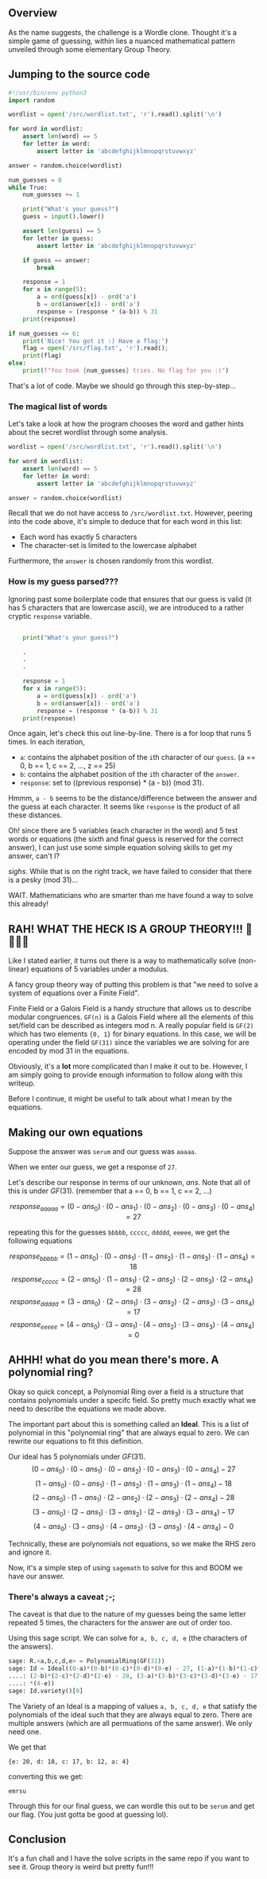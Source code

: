 

## Overview

As the name suggests, the challenge is a Wordle clone. Thought it's a simple game of guessing, within lies a nuanced mathematical pattern unveiled through some elementary Group Theory.


## Jumping to the source code
```py
#!/usr/bin/env python3
import random

wordlist = open('/src/wordlist.txt', 'r').read().split('\n')

for word in wordlist:
    assert len(word) == 5
    for letter in word:
        assert letter in 'abcdefghijklmnopqrstuvwxyz'

answer = random.choice(wordlist)

num_guesses = 0
while True:
    num_guesses += 1

    print("What's your guess?")
    guess = input().lower()

    assert len(guess) == 5
    for letter in guess:
        assert letter in 'abcdefghijklmnopqrstuvwxyz'

    if guess == answer:
        break

    response = 1
    for x in range(5):
        a = ord(guess[x]) - ord('a')
        b = ord(answer[x]) - ord('a')
        response = (response * (a-b)) % 31
    print(response)

if num_guesses <= 6:
    print('Nice! You got it :) Have a flag:')
    flag = open('/src/flag.txt', 'r').read();
    print(flag)
else:
    print(f"You took {num_guesses} tries. No flag for you :(")
```

That's a lot of code. Maybe we should go through this step-by-step...

### The magical list of words

Let's take a look at how the program chooses the word and gather hints about the secret wordlist through some analysis.

```py
wordlist = open('/src/wordlist.txt', 'r').read().split('\n')

for word in wordlist:
    assert len(word) == 5
    for letter in word:
        assert letter in 'abcdefghijklmnopqrstuvwxyz'

answer = random.choice(wordlist)

```

Recall that we do not have access to `/src/wordlist.txt`. However, peering into the code above, it's simple to deduce that for each word in this list:

- Each word has exactly 5 characters
- The character-set is limited to the lowercase alphabet

Furthermore, the `answer` is chosen randomly from this wordlist.


### How is my guess parsed???

Ignoring past some boilerplate code that ensures that our guess is valid (it has 5 characters that are lowercase ascii), we are introduced to a rather cryptic `response` variable.

```py

    print("What's your guess?")

    .
    .
    .

    response = 1
    for x in range(5):
        a = ord(guess[x]) - ord('a')
        b = ord(answer[x]) - ord('a')
        response = (response * (a-b)) % 31
    print(response)
```

Once again, let's check this out line-by-line. There is a for loop that runs 5 times. In each iteration,
- `a`: contains the alphabet position of the `i`th character of our `guess`. (a == 0, b == 1, c == 2, ..., z == 25)
- `b`: contains the alphabet position of the `i`th character of the `answer`.
- `response`: set to ((previous response) * (a - b)) (mod 31).


Hmmm, `a - b` seems to be the distance/difference between the answer and the guess at each character. It seems like `response` is the product of all these distances. 


Oh! since there are 5 variables (each character in the word) and 5 test words or equations (the sixth and final guess is reserved for the correct answer), I can just use some simple equation solving skills to get my answer, can't I? 

*sighs*. While that is on the right track, we have failed to consider that there is a pesky (mod 31)...


WAIT. Mathematicians who are smarter than me have found a way to solve this already!

## RAH! WHAT THE HECK IS A GROUP THEORY!!! 🦅🦅🦅🦅

Like I stated earlier, it turns out there is a way to mathematically solve (non-linear) equations of 5 variables under a modulus. 

A fancy group theory way of putting this problem is that "we need to solve a system of equations over a Finite Field".

Finite Field or a Galois Field is a handy structure that allows us to describe modular congruences. `GF(n)` is a Galois Field where all the elements of this set/field can be described as integers mod n. A really popular field is `GF(2)` which has two elements `{0, 1}` for binary equations. In this case, we will be operating under the field `GF(31)` since the variables we are solving for are encoded by mod 31 in the equations.

Obviously, it's a **lot** more complicated than I make it out to be. However, I am simply going to provide enough information to follow along with this writeup.

Before I continue, it might be useful to talk about what I mean by the equations.

## Making our own equations 

Suppose the answer was `serum` and our guess was `aaaaa`. 

When we enter our guess, we get a response of `27`.

Let's describe our response in terms of our unknown, $ans$. Note that all of this is under $GF(31)$. (remember that a == 0, b == 1, c == 2, ...)

$$response_{aaaaa} = (0 - ans_0) \cdot (0 - ans_1) \cdot (0 - ans_2) \cdot (0 - ans_3) \cdot (0 - ans_4) = 27$$

repeating this for the guesses `bbbbb`, `ccccc`, `ddddd`, `eeeee`, we get the following equations

$$response_{bbbbb} = (1 - ans_0) \cdot (0 - ans_1) \cdot (1 - ans_2) \cdot (1 - ans_3) \cdot (1 - ans_4) = 18$$
$$response_{ccccc} = (2 - ans_0) \cdot (1 - ans_1) \cdot (2 - ans_2) \cdot (2 - ans_3) \cdot (2 - ans_4) = 28$$
$$response_{ddddd} = (3 - ans_0) \cdot (2 - ans_1) \cdot (3 - ans_2) \cdot (2 - ans_3) \cdot (3 - ans_4) = 17$$
$$response_{eeeee} = (4 - ans_0) \cdot (3 - ans_1) \cdot (4 - ans_2) \cdot (3 - ans_3) \cdot (4 - ans_4) = 0$$


## AHHH! what do you mean there's more. A polynomial ring?


Okay so quick concept, a Polynomial Ring over a field is a structure that contains polynomials under a specifc field. So pretty much exactly what we need to describe the equations we made above. 

The important part about this is something called an **Ideal**. This is a list of polynomial in this "polynomial ring" that are always equal to zero. We can rewrite our equations to fit this definition.

Our ideal has 5 polynomials under $GF(31)$. 
$$(0 - ans_0) \cdot (0 - ans_1) \cdot (0 - ans_2) \cdot (0 - ans_3) \cdot (0 - ans_4) - 27$$
$$(1 - ans_0) \cdot (0 - ans_1) \cdot (1 - ans_2) \cdot (1 - ans_3) \cdot (1 - ans_4) - 18$$
$$(2 - ans_0) \cdot (1 - ans_1) \cdot (2 - ans_2) \cdot (2 - ans_3) \cdot (2 - ans_4) - 28$$
$$(3 - ans_0) \cdot (2 - ans_1) \cdot (3 - ans_2) \cdot (2 - ans_3) \cdot (3 - ans_4) - 17$$
$$(4 - ans_0) \cdot (3 - ans_1) \cdot (4 - ans_2) \cdot (3 - ans_3) \cdot (4 - ans_4) - 0$$


Technically, these are polynomials not equations, so we make the RHS zero and ignore it. 



Now, it's a simple step of using `sagemath` to solve for this and BOOM we have our answer. 

### There's always a caveat ;-; 
The caveat is that due to the nature of my guesses being the same letter repeated 5 times, the characters for the answer are out of order too. 

Using this sage script. We can solve for `a, b, c, d, e` (the characters of the answers). 

```py
sage: R.<a,b,c,d,e> = PolynomialRing(GF(31))
sage: Id = Ideal((0-a)*(0-b)*(0-c)*(0-d)*(0-e) - 27, (1-a)*(1-b)*(1-c)*(1-d)*(1-e) - 18, (2-a)*
....: (2-b)*(2-c)*(2-d)*(2-e) - 28, (3-a)*(3-b)*(3-c)*(3-d)*(3-e) - 17, (4-a)*(4-b)*(4-c)*(4-d)
....: *(4-e))
sage: Id.variety()[0]
```

The Variety of an Ideal is a mapping of values `a, b, c, d, e` that satisfy the polynomials of the ideal such that they are always equal to zero. There are multiple answers (which are all permuations of the same answer). We only need one.

We get that

```
{e: 20, d: 18, c: 17, b: 12, a: 4}

```

converting this we get:
```
emrsu
```

Through this for our final guess, we can wordle this out to be `serum` and get our flag. (You just gotta be good at guessing lol). 

## Conclusion

It's a fun chall and I have the solve scripts in the same repo if you want to see it. Group theory is weird but pretty fun!!!



